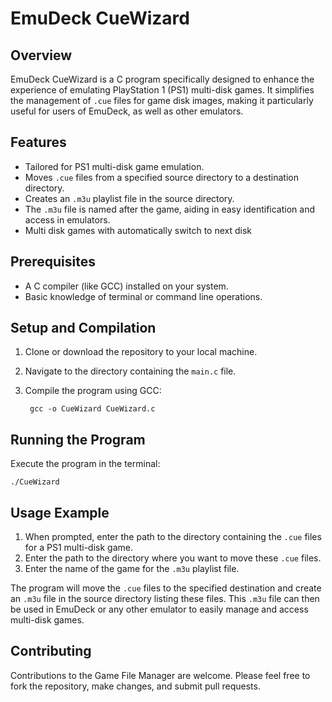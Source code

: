 # EmuDeck CueWizard


## Overview
EmuDeck CueWizard is a C program specifically designed to enhance the experience of emulating PlayStation 1 (PS1) multi-disk games. It simplifies the management of `.cue` files for game disk images, making it particularly useful for users of EmuDeck, as well as other emulators.



## Features
- Tailored for PS1 multi-disk game emulation.
- Moves `.cue` files from a specified source directory to a destination directory.
- Creates an `.m3u` playlist file in the source directory.
- The `.m3u` file is named after the game, aiding in easy identification and access in emulators.
- Multi disk games with automatically switch to next disk

## Prerequisites
- A C compiler (like GCC) installed on your system.
- Basic knowledge of terminal or command line operations.

## Setup and Compilation
1. Clone or download the repository to your local machine.
2. Navigate to the directory containing the `main.c` file.
3. Compile the program using GCC:
   
   `
   gcc -o CueWizard CueWizard.c`



## Running the Program

Execute the program in the terminal:

`./CueWizard`

## Usage Example
1. When prompted, enter the path to the directory containing the `.cue` files for a PS1 multi-disk game.
2. Enter the path to the directory where you want to move these `.cue` files.
3. Enter the name of the game for the `.m3u` playlist file.

The program will move the `.cue` files to the specified destination and create an `.m3u` file in the source directory listing these files. This `.m3u` file can then be used in EmuDeck or any other emulator to easily manage and access multi-disk games.

## Contributing
Contributions to the Game File Manager are welcome. Please feel free to fork the repository, make changes, and submit pull requests.

